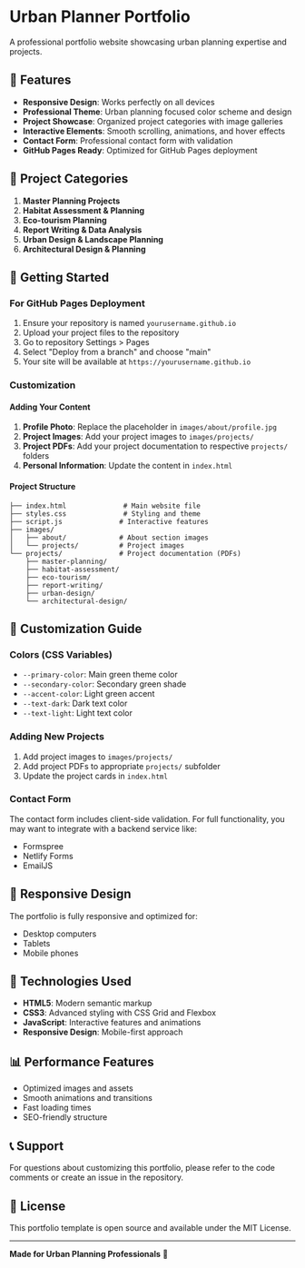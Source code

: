 # Urban Planner Portfolio

A professional portfolio website showcasing urban planning expertise and projects.

## 🌟 Features

- **Responsive Design**: Works perfectly on all devices
- **Professional Theme**: Urban planning focused color scheme and design
- **Project Showcase**: Organized project categories with image galleries
- **Interactive Elements**: Smooth scrolling, animations, and hover effects
- **Contact Form**: Professional contact form with validation
- **GitHub Pages Ready**: Optimized for GitHub Pages deployment

## 📂 Project Categories

1. **Master Planning Projects**
2. **Habitat Assessment & Planning**
3. **Eco-tourism Planning**
4. **Report Writing & Data Analysis**
5. **Urban Design & Landscape Planning**
6. **Architectural Design & Planning**

## 🚀 Getting Started

### For GitHub Pages Deployment

1. Ensure your repository is named `yourusername.github.io`
2. Upload your project files to the repository
3. Go to repository Settings > Pages
4. Select "Deploy from a branch" and choose "main"
5. Your site will be available at `https://yourusername.github.io`

### Customization

#### Adding Your Content

1. **Profile Photo**: Replace the placeholder in `images/about/profile.jpg`
2. **Project Images**: Add your project images to `images/projects/`
3. **Project PDFs**: Add your project documentation to respective `projects/` folders
4. **Personal Information**: Update the content in `index.html`

#### Project Structure

```
├── index.html              # Main website file
├── styles.css              # Styling and theme
├── script.js              # Interactive features
├── images/
│   ├── about/             # About section images
│   └── projects/          # Project images
└── projects/              # Project documentation (PDFs)
    ├── master-planning/
    ├── habitat-assessment/
    ├── eco-tourism/
    ├── report-writing/
    ├── urban-design/
    └── architectural-design/
```

## 🎨 Customization Guide

### Colors (CSS Variables)
- `--primary-color`: Main green theme color
- `--secondary-color`: Secondary green shade
- `--accent-color`: Light green accent
- `--text-dark`: Dark text color
- `--text-light`: Light text color

### Adding New Projects

1. Add project images to `images/projects/`
2. Add project PDFs to appropriate `projects/` subfolder
3. Update the project cards in `index.html`

### Contact Form

The contact form includes client-side validation. For full functionality, you may want to integrate with a backend service like:
- Formspree
- Netlify Forms
- EmailJS

## 📱 Responsive Design

The portfolio is fully responsive and optimized for:
- Desktop computers
- Tablets
- Mobile phones

## 🔧 Technologies Used

- **HTML5**: Modern semantic markup
- **CSS3**: Advanced styling with CSS Grid and Flexbox
- **JavaScript**: Interactive features and animations
- **Responsive Design**: Mobile-first approach

## 📊 Performance Features

- Optimized images and assets
- Smooth animations and transitions
- Fast loading times
- SEO-friendly structure

## 📞 Support

For questions about customizing this portfolio, please refer to the code comments or create an issue in the repository.

## 📄 License

This portfolio template is open source and available under the MIT License.

---

**Made for Urban Planning Professionals** 🌿

